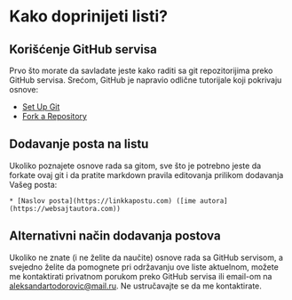 # Kako doprinijeti listi?

## Korišćenje GitHub servisa

Prvo što morate da savladate jeste kako raditi sa git repozitorijima preko GitHub servisa. Srećom, GitHub je napravio odlične tutorijale koji pokrivaju osnove:

* [Set Up Git](https://help.github.com/articles/set-up-git/)
* [Fork a Repository](https://help.github.com/articles/fork-a-repo/)

## Dodavanje posta na listu

Ukoliko poznajete osnove rada sa gitom, sve što je potrebno jeste da forkate ovaj git i da pratite markdown pravila editovanja prilikom dodavanja Vašeg posta:

    * [Naslov posta](https://linkkapostu.com) ([ime autora](https://websajtautora.com))

## Alternativni način dodavanja postova

Ukoliko ne znate (i ne želite da naučite) osnove rada sa GitHub servisom, a svejedno želite da pomognete pri održavanju ove liste aktuelnom, možete me kontaktirati privatnom porukom preko GitHub servisa ili email-om na [aleksandartodorovic@mail.ru](mailto:aleksandartodorovic@mail.ru). Ne ustručavajte se da me kontaktirate.
